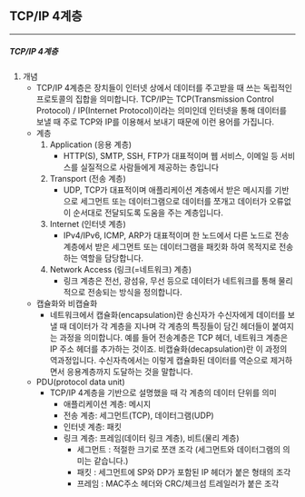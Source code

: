## TCP/IP 4계층

---

##### TCP/IP 4계층

1. 개념
   - TCP/IP 4계층은 장치들이 인터넷 상에서 데이터를 주고받을 때 쓰는 독립적인 프로토콜의 집합을 의미합니다.
     TCP/IP는 TCP(Transmission Control Protocol) / IP(Internet Protocol)이라는 의미인데 인터넷을 통해 데이터를 보낼 때 주로 TCP와 IP를 이용해서 보내기 때문에 이런 용어를 가집니다.
   - 계층
     1. Application (응용 계층)
        - HTTP(S), SMTP, SSH, FTP가 대표적이며 웹 서비스, 이메일 등 서비스를 실질적으로 사람들에게 제공하는 층입니다
     2. Transport (전송 계층)
        - UDP, TCP가 대표적이며 애플리케이션 계층에서 받은 메시지를 기반으로 세그먼트 또는 데이터그램으로 데이터를 쪼개고 데이터가 오류없이 순서대로 전달되도록 도움을 주는 계층입니다.
     3. Internet (인터넷 계층)
        - IPv4/IPv6, ICMP, ARP가 대표적이며 한 노드에서 다른 노드로 전송 계층에서 받은 세그먼트 또는 데이터그램을 패킷화 하여 목적지로 전송하는 역할을 담당합니다.
     4. Network Access (링크(=네트워크) 계층)
        - 링크 계층은 전선, 광섬유, 무선 등으로 데이터가 네트워크를 통해 물리적으로 전송되는 방식을 정의합니다.
   - 캡슐화와 비캡슐화
     - 네트워크에서 캡슐화(encapsulation)란 송신자가 수신자에게 데이터를 보낼 때 데이터가 각 계층을 지나며 각 계층의 특징들이 담긴 헤더들이 붙여지는 과정을 의미합니다.
       예를 들어 전송계층은 TCP 헤더, 네트워크 계층은 IP 주소 헤더를 추가하는 것이죠. 비캡슐화(decapsulation)란 이 과정의 역과정입니다. 수신자측에서는 이렇게 캡슐화된 데이터를 역순으로 제거하면서 응용계층까지 도달하는 것을 말합니다.
   - PDU(protocol data unit)
     - TCP/IP 4계층을 기반으로 설명했을 때 각 계층의 데이터 단위를 의미
       - 애플리케이션 계층: 메시지
       - 전송 계층: 세그먼트(TCP), 데이터그램(UDP)
       - 인터넷 계층: 패킷
       - 링크 계층: 프레임(데이터 링크 계층), 비트(물리 계층)
         - 세그먼트 : 적절한 크기로 쪼갠 조각 (세그먼트와 데이터그램의 의미는 같습니다.)
         - 패킷 : 세그먼트에 SP와 DP가 포함된 IP 헤더가 붙은 형태의 조각
         - 프레임 : MAC주소 헤더와 CRC/체크섬 트레일러가 붙은 조각


